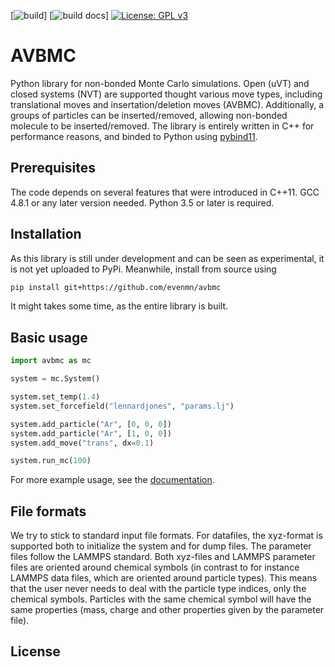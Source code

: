 [![build](https://github.com/evenmn/avbmc/actions/workflows/c-cpp.yml/badge.svg)] [![build docs](https://github.com/evenmn/avbmc/actions/workflows/docs.yml/badge.svg)] [![License: GPL v3](https://img.shields.io/badge/License-GPLv3-blue.svg)](https://www.gnu.org/licenses/gpl-3.0)

# AVBMC
Python library for non-bonded Monte Carlo simulations. Open (uVT) and closed systems (NVT) are supported thought various move types, including translational moves and insertation/deletion moves (AVBMC). Additionally, a groups of particles can be inserted/removed, allowing non-bonded molecule to be inserted/removed. The library is entirely written in C++ for performance reasons, and binded to Python using [pybind11](https://pybind11.readthedocs.io/en/stable/index.html).

## Prerequisites
The code depends on several features that were introduced in C++11. GCC 4.8.1 or any later version needed. Python 3.5 or later is required.

## Installation
As this library is still under development and can be seen as experimental, it is not yet uploaded to PyPi. Meanwhile, install from source using
``` bash
pip install git+https://github.com/evenmn/avbmc
```
It might takes some time, as the entire library is built.

## Basic usage
``` python
import avbmc as mc

system = mc.System()

system.set_temp(1.4)
system.set_forcefield("lennardjones", "params.lj")

system.add_particle("Ar", [0, 0, 0])
system.add_particle("Ar", [1, 0, 0])
system.add_move("trans", dx=0.1)

system.run_mc(100)
```
For more example usage, see the [documentation](https://evenmn.github.io/avbmc).

## File formats
We try to stick to standard input file formats. For datafiles, the xyz-format is supported both to initialize the system and for dump files. The parameter files follow the LAMMPS standard. Both xyz-files and LAMMPS parameter files are oriented around chemical symbols (in contrast to for instance LAMMPS data files, which are oriented around particle types). This means that the user never needs to deal with the particle type indices, only the chemical symbols. Particles with the same chemical symbol will have the same properties (mass, charge and other properties given by the parameter file).

## License
